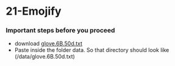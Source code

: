 # 21-Emojify

### Important steps before you proceed

  - download [glove.6B.50d.txt](https://drive.google.com/open?id=1NzjKywhonY3qcEy0jzc7Q1xlGzjKCVtr)
  - Paste inside the folder data. So that directory should look like (/data/glove.6B.50d.txt)


